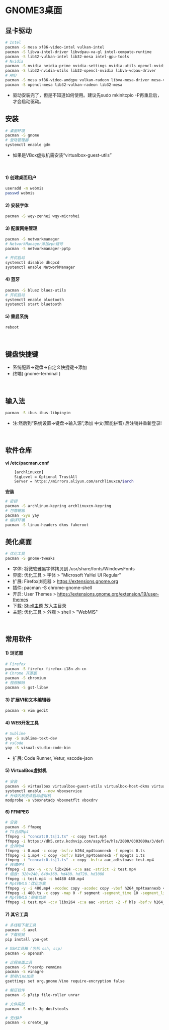 # GNOME3桌面

## 显卡驱动
``` bash
# Intel
pacman -S mesa xf86-video-intel vulkan-intel
pacman -S libva-intel-driver libvdpau-va-gl intel-compute-runtime
pacman -S lib32-vulkan-intel lib32-mesa intel-gpu-tools
# Nvidia
pacman -S nvidia nvidia-prime nvidia-settings nvidia-utils opencl-nvidia
pacman -S lib32-nvidia-utils lib32-opencl-nvidia libva-vdpau-driver
# AMD
pacman -S mesa xf86-video-amdgpu vulkan-radeon libva-mesa-driver mesa-vdpau
pacman -S opencl-mesa lib32-vulkan-radeon lib32-mesa
```
- 驱动安装完了，但是不知道如何使用。建议先sudo mkinitcpio -P再重启后，才会启动驱动。

## 安装
``` bash
# 桌面环境
pacman -S gnome
# 登陆管理器
systemctl enable gdm
```
- 如果是VBox虚拟机需安装“virtualbox-guest-utils”

<br/>

#### 1) 创建桌面用户
``` bash
useradd -m webmis
passwd webmis
```

#### 2) 安装字体
``` bash
pacman -S wqy-zenhei wqy-microhei
```

#### 3) 配置网络管理
``` bash
pacman -S networkmanager
# NetworkManager添加vpn拨号
pacman -S networkmanager-pptp

# 开机启动
systemctl disable dhcpcd
systemctl enable NetworkManager
```

#### 4) 蓝牙
``` bash
pacman -S bluez bluez-utils
# 开机启动
systemctl enable bluetooth
systemctl start bluetooth
```

#### 5) 重启系统
``` bash
reboot
```

<br/>

## 键盘快捷键
- 系统配置->键盘->自定义快捷键->添加
- 终端( gnome-terminal )

<br/>

## 输入法
``` bash
pacman -S ibus ibus-libpinyin
```
- 注:然后到“系统设置->键盘->输入源”,添加 中文(智能拼音) 后注销并重新登录!

<br/>

## 软件仓库
**vi /etc/pacman.conf**
```bash
	[archlinuxcn]
	SigLevel = Optional TrustAll
	Server = https://mirrors.aliyun.com/archlinuxcn/$arch
```
**安装**
```bash
# 密钥
pacman -S archlinux-keyring archlinuxcn-keyring
# 包管理器
pacman -Syu yay
# 编译环境
pacman -S linux-headers dkms fakeroot
```

## 美化桌面
``` bash
# 优化工具
pacman -S gnome-tweaks
```
- 字体: 将微软雅黑字体拷贝到 /usr/share/fonts/WindowsFonts
- 界面: 优化工具 > 字体 > "Microsoft YaHei UI Regular"
- 扩展: Firefox浏览器 > https://extensions.gnome.org
- 插件: pacman -S chrome-gnome-shell
- 开启: User Themes > https://extensions.gnome.org/extension/19/user-themes
- 下载: [Shell主题](https://github.com/webmiss/gnome-shell) 放入主目录
- 主题: 优化工具 > 外观 > shell > "WebMIS"

<br/>

## 常用软件
#### 1) 浏览器
``` bash
# Firefox
pacman -S firefox firefox-i18n-zh-cn
# Chrome 开源版
pacman -S chromium
# 视频解码
pacman -S gst-libav
```

#### 3) 扩展VI和文本编辑器
``` bash
pacman -S vim gedit
```

#### 4) WEB开发工具
``` bash
# Sublime
yay -S sublime-text-dev
# vsCode
yay -S visual-studio-code-bin
```
- 扩展: Code Runner, Vetur, vscode-json

#### 5) VirtualBox虚拟机
``` bash
# 安装
pacman -S virtualbox virtualbox-guest-utils virtualbox-host-dkms virtualbox-guest-iso
systemctl enable --now vboxservice
# 升级内核无法启动虚拟机
modprobe -a vboxnetadp vboxnetflt vboxdrv
```

#### 6) FFMPEG
``` bash
# 安装
pacman -S ffmpeg
# TS合成Mp4
ffmpeg -i "concat:0.ts|1.ts" -c copy test.mp4
ffmpeg -i https://dh5.cntv.kcdnvip.com/asp/h5e/hls/2000/0303000a/3/default/49354b5f20674f5fa80d6ccefa076182/2000.m3u8 -vcodec copy -acodec copy test.mp4
# 合并Mp4
ffmpeg -i 0.mp4 -c copy -bsf:v h264_mp4toannexb -f mpegts 0.ts
ffmpeg -i 1.mp4 -c copy -bsf:v h264_mp4toannexb -f mpegts 1.ts
ffmpeg -i "concat:0.ts|1.ts" -c copy -bsf:a aac_adtstoasc test.mp4
# 转成MP4
ffmpeg -i xxx -y -c:v libx264 -c:a aac -strict -2 test.mp4
# 缩放: 320×240、640×360、hd480、hd720、hd1080
ffmpeg -i test.mp4 -s hd480 480.mp4
# Mp4转HLS：优化方案
ffmpeg -y -i 480.mp4 -vcodec copy -acodec copy -vbsf h264_mp4toannexb 480.ts
ffmpeg -i 480.ts -c copy -map 0 -f segment -segment_time 10 -segment_list vod/index.m3u8 vod/10s_%3d.ts
# Mp4转HLS：简单低效
ffmpeg -i test.mp4 -c:v libx264 -c:a aac -strict -2 -f hls -bsf:v h264_mp4toannexb -hls_time 10 vod/index.m3u8
```

#### 7) 其它工具
``` bash
# 多线程下载工具
pacman -S axel
# 下载视频
pip install you-get

# SSH工具箱 (包括 ssh, scp)
pacman -S openssh

# 远程桌面工具
pacman -S freerdp remmina
pacman -S vinagre
# 禁用Vino加密
gsettings set org.gnome.Vino require-encryption false

# 解压软件
pacman -S p7zip file-roller unrar

# 文件系统
pacman -S ntfs-3g dosfstools

# 无线AP
pacman -S create_ap
```

<br/><br/>